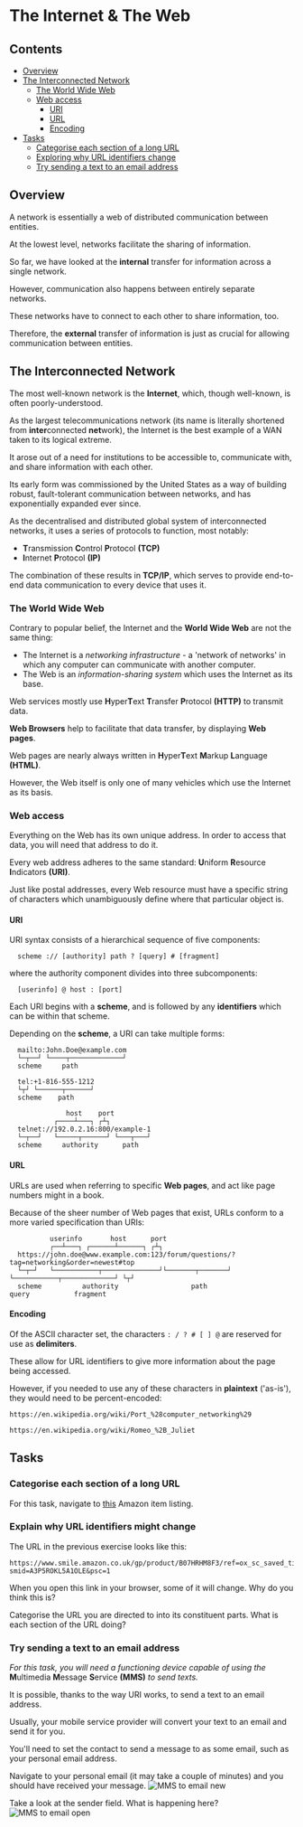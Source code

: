 # The Internet & The Web

<!--TOC_START-->
## Contents
- [Overview](#overview)
- [The Interconnected Network](#the-interconnected-network)
	- [The World Wide Web](#the-world-wide-web)
	- [Web access](#web-access)
		- [URI](#uri)
		- [URL](#url)
		- [Encoding](#encoding)
- [Tasks](#tasks)
	- [Categorise each section of a long URL](#categorise-each-section-of-a-long-url)
	- [Exploring why URL identifiers change](#exploring-why-url-identifiers-change)
	- [Try sending a text to an email address](#try-sending-a-text-to-an-email-address)

<!--TOC_END-->
## Overview
A network is essentially a web of distributed communication between entities.

At the lowest level, networks facilitate the sharing of information.

So far, we have looked at the **internal** transfer for information across a single network.

However, communication also happens between entirely separate networks.

These networks have to connect to each other to share information, too.

Therefore, the **external** transfer of information is just as crucial for allowing communication between entities.

## The Interconnected Network
The most well-known network is the **Internet**, which, though well-known, is often poorly-understood.

As the largest telecommunications network (its name is literally shortened from **inter**connected **net**work), the Internet is the best example of a WAN taken to its logical extreme.

It arose out of a need for institutions to be accessible to, communicate with, and share information with each other.

Its early form was commissioned by the United States as a way of building robust, fault-tolerant communication between networks, and has exponentially expanded ever since.

As the decentralised and distributed global system of interconnected networks, it uses a series of protocols to function, most notably:
 - **T**ransmission **C**ontrol **P**rotocol **(TCP)** 
 - **I**nternet **P**rotocol **(IP)**
 
 The combination of these results in **TCP/IP**, which serves to provide end-to-end data communication to every device that uses it.

### The World Wide Web
Contrary to popular belief, the Internet and the **World Wide Web** are not the same thing:
 - The Internet is a *networking infrastructure* - a 'network of networks' in which any computer can communicate with another computer.
 - The Web is an *information-sharing system* which uses the Internet as its base.

Web services mostly use **H**yper**T**ext **T**ransfer **P**rotocol **(HTTP)** to transmit data.

**Web Browsers** help to facilitate that data transfer, by displaying **Web pages**.

Web pages are nearly always written in **H**yper**T**ext **M**arkup **L**anguage **(HTML)**.

However, the Web itself is only one of many vehicles which use the Internet as its basis.

### Web access
Everything on the Web has its own unique address. In order to access that data, you will need that address to do it.

Every web address adheres to the same standard: **U**niform **R**esource **I**ndicators **(URI)**.

Just like postal addresses, every Web resource must have a specific string of characters which unambiguously define where that particular object is.

#### URI
URI syntax consists of a hierarchical sequence of five components:
```text
  scheme :// [authority] path ? [query] # [fragment]
```
where the authority component divides into three subcomponents:
```text
  [userinfo] @ host : [port]
```
Each URI begins with a **scheme**, and is followed by any **identifiers** which can be within that scheme.

Depending on the **scheme**, a URI can take multiple forms:
```text
  mailto:John.Doe@example.com
  └─┬──┘ └────┬─────────────┘
  scheme     path
```
```text
  tel:+1-816-555-1212
  └┬┘ └──────┬──────┘
  scheme    path
```
```text
              host    port
           ┌────┴───┐ ┌┴┐
  telnet://192.0.2.16:800/example-1
  └─┬──┘   └─────┬──────┘ └───┬───┘
  scheme     authority      path
```

#### URL
URLs are used when referring to specific **Web pages**, and act like page numbers might in a book.

Because of the sheer number of Web pages that exist, URLs conform to a more varied specification than URIs:
```text
          userinfo       host      port
          ┌──┴───┐ ┌──────┴──────┐ ┌┴┐
  https://john.doe@www.example.com:123/forum/questions/?tag=networking&order=newest#top
  └─┬─┘   └───────────┬──────────────┘└───────┬───────┘ └───────────┬─────────────┘ └┬┘
  scheme          authority                  path                 query           fragment
```

#### Encoding
Of the ASCII character set, the characters `: / ? # [ ] @` are reserved for use as **delimiters**.

These allow for URL identifiers to give more information about the page being accessed.

However, if you needed to use any of these characters in **plaintext** ('as-is'), they would need to be percent-encoded:

```text
https://en.wikipedia.org/wiki/Port_%28computer_networking%29
```

```text
https://en.wikipedia.org/wiki/Romeo_%2B_Juliet
```

## Tasks

### Categorise each section of a long URL
For this task, navigate to [this](https://www.smile.amazon.co.uk/gp/product/B07HRHM8F3/ref=ox_sc_saved_title_1?smid=A3P5ROKL5A1OLE&psc=1) Amazon item listing.

### Explain why URL identifiers might change 
The URL in the previous exercise looks like this:
```text
https://www.smile.amazon.co.uk/gp/product/B07HRHM8F3/ref=ox_sc_saved_title_1?smid=A3P5ROKL5A1OLE&psc=1
```
When you open this link in your browser, some of it will change. Why do you think this is?

Categorise the URL you are directed to into its constituent parts. What is each section of the URL doing? 

### Try sending a text to an email address
*For this task, you will need a functioning device capable of using the* **M**ultimedia **M**essage **S**ervice **(MMS)** *to send texts.*

It is possible, thanks to the way URI works, to send a text to an email address.

Usually, your mobile service provider will convert your text to an email and send it for you.

You'll need to set the contact to send a message to as some email, such as your personal email address.

Navigate to your personal email (it may take a couple of minutes) and you should have received your message.
![MMS to email new](https://i.imgur.com/B14sMMj.png)

Take a look at the sender field. What is happening here?
![MMS to email open](https://i.imgur.com/035MlFw.png)
